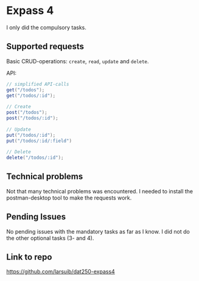 # Expass 4
I only did the compulsory tasks.

## Supported requests
Basic CRUD-operations: `create`, `read`, `update` and `delete`.

API:
```java
// simplified API-calls
get("/todos");                                   
get("/todos/:id");
                                                                               
// Create                                                                      
post("/todos");         
post("/todos/:id");
                                                                               
// Update                                                                      
put("/todos/:id");
put("/todos/:id/:field")
                                                                               
// Delete                                                                      
delete("/todos/:id");
```

## Technical problems
Not that many technical problems was encountered. I needed to install the postman-desktop tool to make the requests work.

## Pending Issues
No pending issues with the mandatory tasks as far as I know. I did not do the other optional tasks (3- and 4).

## Link to repo
https://github.com/larsuib/dat250-expass4
